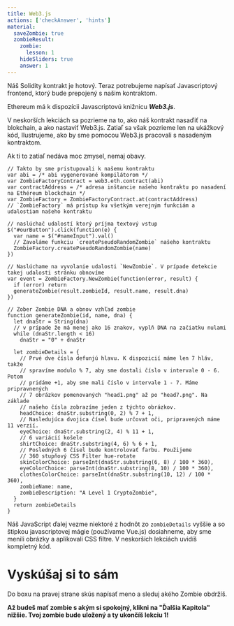 ```yaml
---
title: Web3.js
actions: ['checkAnswer', 'hints']
material:
  saveZombie: true
  zombieResult:
    zombie:
      lesson: 1
    hideSliders: true
    answer: 1
---
```


Náš Solidity kontrakt je hotový. Teraz potrebujeme napísať Javascriptový frontend, ktorý bude prepojený s našim kontraktom.

Ethereum má k dispozícii Javascriptovú knižnicu **_Web3.js_**.

V neskorších lekciách sa pozrieme na to, ako náš kontrakt nasaďiť na blokchain, a ako nastaviť Web3.js. Zatiaľ sa však pozrieme len na ukážkový kód, Ilustrujeme, ako by sme pomocou Web3.js pracovali s nasadeným kontraktom. 

Ak ti to zatiaľ nedáva moc zmysel, nemaj obavy.

```
// Takto by sme pristupovali k našemu kontraktu
var abi = /* abi vygenerované kompilátorom */
var ZombieFactoryContract = web3.eth.contract(abi)
var contractAddress = /* adresa inštancie našeho kontraktu po nasadení na Ethéreum blockchain */
var ZombieFactory = ZombieFactoryContract.at(contractAddress)
// `ZombieFactory` má prístup ku všetkým verejným funkciám a udalostiam našeho kontraktu

// naslúchač udalostí ktorý príjma textový vstup
$("#ourButton").click(function(e) {
  var name = $("#nameInput").val()
  // Zavoláme funkciu `createPseudoRandomZombie` našeho kontraktu
  ZombieFactory.createPseudoRandomZombie(name)
})

// Naslúchame na vyvolanie udalosti `NewZombie`. V prípade detekcie takej udalosti stránku obnovíme
var event = ZombieFactory.NewZombie(function(error, result) {
  if (error) return
  generateZombie(result.zombieId, result.name, result.dna)
})

// Zober Zombie DNA a obnov vzhľad zombie
function generateZombie(id, name, dna) {
  let dnaStr = String(dna)
  // v prípade že má menej ako 16 znakov, vyplň DNA na začiatku nulami
  while (dnaStr.length < 16)
    dnaStr = "0" + dnaStr

  let zombieDetails = {
    // Prvé dve čísla defunjú hlavu. K dispozicií máme len 7 hláv, takže  
    // spravíme modulo % 7, aby sme dostali číslo v intervale 0 - 6. Potom
    // pridáme +1, aby sme mali číslo v intervale 1 - 7. Máme pripravnených
    // 7 obrázkov pomenovaných "head1.png" až po "head7.png". Na základe
    // našeho čísla zobrazíme jeden z týchto obrázkov.
    headChoice: dnaStr.substring(0, 2) % 7 + 1,
    // Nasledujúca dvojica čísel bude určovat oči, pripravených máme 11 verzií.
    eyeChoice: dnaStr.substring(2, 4) % 11 + 1,
    // 6 variácií košele
    shirtChoice: dnaStr.substring(4, 6) % 6 + 1,
    // Posledných 6 čísel bude kontrolovať farbu. Použijeme
    // 360 stupňový CSS Filter hue-rotate 
    skinColorChoice: parseInt(dnaStr.substring(6, 8) / 100 * 360),
    eyeColorChoice: parseInt(dnaStr.substring(8, 10) / 100 * 360),
    clothesColorChoice: parseInt(dnaStr.substring(10, 12) / 100 * 360),
    zombieName: name,
    zombieDescription: "A Level 1 CryptoZombie",
  }
  return zombieDetails
}
```

Náš JavaScript ďalej vezme niektoré z hodnôt zo `zombieDetails` vyššie a so štipkou javascriptovej mágie (používame Vue.js) dosiahneme, aby sme menili obrázky a aplikovali CSS filtre. V neskorších lekciách uvidíš kompletný kód.

# Vyskúšaj si to sám

Do boxu na pravej strane skús napísať meno a sleduj akého Zombie obdržíš.

**Až budeš mať zombie s akým si spokojný, klikni na "Ďalšia Kapitola" nižšie. Tvoj zombie bude uložený a ty ukončíš lekciu 1!**
